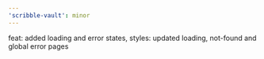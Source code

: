 ```yaml
---
'scribble-vault': minor
---
```


feat: added loading and error states, styles: updated loading, not-found and global error pages
